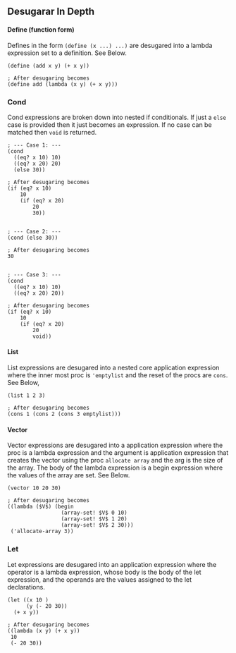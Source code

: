 ## Desugarar In Depth
#### Define (function form)

Defines in the form `(define (x ...) ...)` are desugared into a lambda expression set to a definition. See Below.
```racket
(define (add x y) (+ x y))

; After desugaring becomes
(define add (lambda (x y) (+ x y)))
```


### Cond
Cond expressions are broken down into nested if conditionals. If just a `else` case is provided then it just becomes an expression. If no case can be matched then `void` is returned.
```racket
; --- Case 1: ---
(cond
  ((eq? x 10) 10)
  ((eq? x 20) 20)
  (else 30))

; After desugaring becomes 
(if (eq? x 10)
    10
    (if (eq? x 20)
        20
        30))


; --- Case 2: ---
(cond (else 30))

; After desugaring becomes
30


; --- Case 3: ---
(cond
  ((eq? x 10) 10)
  ((eq? x 20) 20))

; After desugaring becomes
(if (eq? x 10)
    10
    (if (eq? x 20)
        20
        void))
```


#### List
List expressions are desugared into a nested core application expression where the inner most proc is `'emptylist` and the reset of the procs are `cons`. See Below,
```racket
(list 1 2 3)

; After desugaring becomes
(cons 1 (cons 2 (cons 3 emptylist)))
```


#### Vector
Vector expressions are desugared into a application expression where the proc is a lambda  expression and the argument is application expression that creates the vector using the proc `allocate array` and the arg is the size of the array. The body of the lambda expression is  a begin expression where the values of the array are set. See Below. 

```racket 
(vector 10 20 30)

; After desugaring becomes
((lambda ($V$) (begin
                 (array-set! $V$ 0 10)
                 (array-set! $V$ 1 20)
                 (array-set! $V$ 2 30)))
 ('allocate-array 3))
```

### Let
Let expressions are desugared into an application expression where the operator is a lambda expression, whose body is the body of the let expression, and the operands are the values assigned to the let declarations. 

```racket 
(let ((x 10 )
      (y (- 20 30))
  (+ x y))

; After desugaring becomes
((lambda (x y) (+ x y))
 10
 (- 20 30))
```
